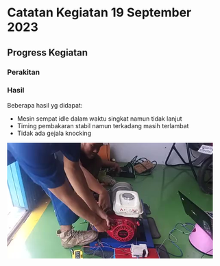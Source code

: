 # Catatan Kegiatan 19 September 2023

## Progress Kegiatan

### Perakitan

### Hasil

Beberapa hasil yg didapat:
- Mesin sempat idle dalam waktu singkat namun tidak lanjut
- Timing pembakaran stabil namun terkadang masih terlambat
- Tidak ada gejala knocking

[![Watch Video](./images/short_idle.jpg)](https://raw.githubusercontent.com/deninur2427/ecu_pnm/main/docs/notes/images/short_idle.mp4)
